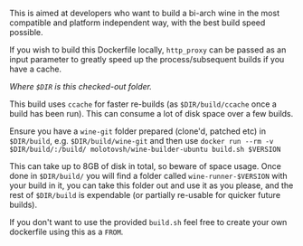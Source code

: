 This is aimed at developers who want to build a bi-arch wine in the most compatible and platform independent way, with the best build speed possible.

If you wish to build this Dockerfile locally, `http_proxy` can be passed as an input parameter to greatly speed up the process/subsequent builds if you have a cache.

_Where `$DIR` is this checked-out folder._

This build uses `ccache` for faster re-builds (as `$DIR/build/ccache` once a build has been run). This can consume a lot of disk space over a few builds.

Ensure you have a `wine-git` folder prepared (clone'd, patched etc) in `$DIR/build`, e.g. `$DIR/build/wine-git` and then use `docker run --rm -v $DIR/build/:/build/ molotovsh/wine-builder-ubuntu build.sh $VERSION`

This can take up to 8GB of disk in total, so beware of space usage. Once done in `$DIR/build/` you will find a folder called `wine-runner-$VERSION` with your build in it, you can take this folder out and use it as you please, and the rest of `$DIR/build` is expendable (or partially re-usable for quicker future builds).

If you don't want to use the provided `build.sh` feel free to create your own dockerfile using this as a `FROM`.